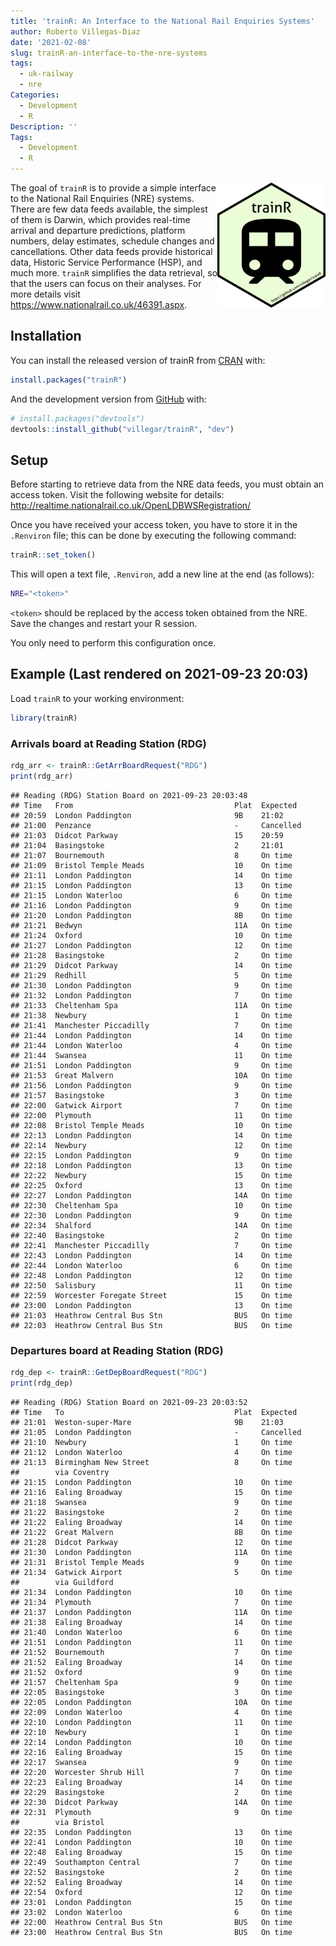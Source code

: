 ```yaml
---
title: 'trainR: An Interface to the National Rail Enquiries Systems'
author: Roberto Villegas-Diaz
date: '2021-02-08'
slug: trainR-an-interface-to-the-nre-systems
tags:
  - uk-railway
  - nre
Categories:
  - Development
  - R
Description: ''
Tags:
  - Development
  - R
---
```


<img src="https://raw.githubusercontent.com/villegar/trainR/main/inst/images/logo.png" alt="logo" align="right" height=200px/>

The goal of `trainR` is to provide a simple interface to the 
National Rail Enquiries (NRE) systems. There are few data feeds 
available, the simplest of them is Darwin, which provides real-time 
arrival and departure predictions, platform numbers, delay estimates, 
schedule changes and cancellations. Other data feeds provide historical 
data, Historic Service Performance (HSP), and much more. `trainR` 
simplifies the data retrieval, so that the users can focus on their 
analyses. For more details visit 
https://www.nationalrail.co.uk/46391.aspx.

## Installation

You can install the released version of trainR from [CRAN](https://CRAN.R-project.org) with:

``` r
install.packages("trainR")
```

And the development version from [GitHub](https://github.com/) with:

``` r
# install.packages("devtools")
devtools::install_github("villegar/trainR", "dev")
```

## Setup
Before starting to retrieve data from the NRE data feeds, you must obtain an access token. 
Visit the following website for details: http://realtime.nationalrail.co.uk/OpenLDBWSRegistration/

Once you have received your access token, you have to store it in the `.Renviron` file; this can be 
done by executing the following command:


```r
trainR::set_token()
```

This will open a text file, `.Renviron`, add a new line at the end (as follows):

```bash
NRE="<token>"
```

`<token>` should be replaced by the access token obtained from the NRE. Save the changes and restart 
your R session.

You only need to perform this configuration once.

## Example (Last rendered on 2021-09-23 20:03)

Load `trainR` to your working environment:

```r
library(trainR)
```

### Arrivals board at Reading Station (RDG)


```r
rdg_arr <- trainR::GetArrBoardRequest("RDG")
print(rdg_arr)
```

```
## Reading (RDG) Station Board on 2021-09-23 20:03:48
## Time   From                                    Plat  Expected
## 20:59  London Paddington                       9B    21:02
## 21:00  Penzance                                -     Cancelled
## 21:03  Didcot Parkway                          15    20:59
## 21:04  Basingstoke                             2     21:01
## 21:07  Bournemouth                             8     On time
## 21:09  Bristol Temple Meads                    10    On time
## 21:11  London Paddington                       14    On time
## 21:15  London Paddington                       13    On time
## 21:15  London Waterloo                         6     On time
## 21:16  London Paddington                       9     On time
## 21:20  London Paddington                       8B    On time
## 21:21  Bedwyn                                  11A   On time
## 21:24  Oxford                                  10    On time
## 21:27  London Paddington                       12    On time
## 21:28  Basingstoke                             2     On time
## 21:29  Didcot Parkway                          14    On time
## 21:29  Redhill                                 5     On time
## 21:30  London Paddington                       9     On time
## 21:32  London Paddington                       7     On time
## 21:33  Cheltenham Spa                          11A   On time
## 21:38  Newbury                                 1     On time
## 21:41  Manchester Piccadilly                   7     On time
## 21:44  London Paddington                       14    On time
## 21:44  London Waterloo                         4     On time
## 21:44  Swansea                                 11    On time
## 21:51  London Paddington                       9     On time
## 21:53  Great Malvern                           10A   On time
## 21:56  London Paddington                       9     On time
## 21:57  Basingstoke                             3     On time
## 22:00  Gatwick Airport                         7     On time
## 22:00  Plymouth                                11    On time
## 22:08  Bristol Temple Meads                    10    On time
## 22:13  London Paddington                       14    On time
## 22:14  Newbury                                 12    On time
## 22:15  London Paddington                       9     On time
## 22:18  London Paddington                       13    On time
## 22:22  Newbury                                 15    On time
## 22:25  Oxford                                  13    On time
## 22:27  London Paddington                       14A   On time
## 22:30  Cheltenham Spa                          10    On time
## 22:30  London Paddington                       9     On time
## 22:34  Shalford                                14A   On time
## 22:40  Basingstoke                             2     On time
## 22:41  Manchester Piccadilly                   7     On time
## 22:43  London Paddington                       14    On time
## 22:44  London Waterloo                         6     On time
## 22:48  London Paddington                       12    On time
## 22:50  Salisbury                               11    On time
## 22:59  Worcester Foregate Street               15    On time
## 23:00  London Paddington                       13    On time
## 21:03  Heathrow Central Bus Stn                BUS   On time
## 22:03  Heathrow Central Bus Stn                BUS   On time
```

### Departures board at Reading Station (RDG)


```r
rdg_dep <- trainR::GetDepBoardRequest("RDG")
print(rdg_dep)
```

```
## Reading (RDG) Station Board on 2021-09-23 20:03:52
## Time   To                                      Plat  Expected
## 21:01  Weston-super-Mare                       9B    21:03
## 21:05  London Paddington                       -     Cancelled
## 21:10  Newbury                                 1     On time
## 21:12  London Waterloo                         4     On time
## 21:13  Birmingham New Street                   8     On time
##        via Coventry                            
## 21:15  London Paddington                       10    On time
## 21:16  Ealing Broadway                         15    On time
## 21:18  Swansea                                 9     On time
## 21:22  Basingstoke                             2     On time
## 21:22  Ealing Broadway                         14    On time
## 21:22  Great Malvern                           8B    On time
## 21:28  Didcot Parkway                          12    On time
## 21:30  London Paddington                       11A   On time
## 21:31  Bristol Temple Meads                    9     On time
## 21:34  Gatwick Airport                         5     On time
##        via Guildford                           
## 21:34  London Paddington                       10    On time
## 21:34  Plymouth                                7     On time
## 21:37  London Paddington                       11A   On time
## 21:38  Ealing Broadway                         14    On time
## 21:40  London Waterloo                         6     On time
## 21:51  London Paddington                       11    On time
## 21:52  Bournemouth                             7     On time
## 21:52  Ealing Broadway                         14    On time
## 21:52  Oxford                                  9     On time
## 21:57  Cheltenham Spa                          9     On time
## 22:05  Basingstoke                             3     On time
## 22:05  London Paddington                       10A   On time
## 22:09  London Waterloo                         4     On time
## 22:10  London Paddington                       11    On time
## 22:10  Newbury                                 1     On time
## 22:14  London Paddington                       10    On time
## 22:16  Ealing Broadway                         15    On time
## 22:17  Swansea                                 9     On time
## 22:20  Worcester Shrub Hill                    7     On time
## 22:23  Ealing Broadway                         14    On time
## 22:29  Basingstoke                             2     On time
## 22:30  Didcot Parkway                          14A   On time
## 22:31  Plymouth                                9     On time
##        via Bristol                             
## 22:35  London Paddington                       13    On time
## 22:41  London Paddington                       10    On time
## 22:48  Ealing Broadway                         15    On time
## 22:49  Southampton Central                     7     On time
## 22:52  Basingstoke                             2     On time
## 22:52  Ealing Broadway                         14    On time
## 22:54  Oxford                                  12    On time
## 23:01  London Paddington                       15    On time
## 23:02  London Waterloo                         6     On time
## 22:00  Heathrow Central Bus Stn                BUS   On time
## 23:00  Heathrow Central Bus Stn                BUS   On time
```
